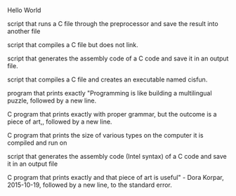 Hello World

script that runs a C file through the preprocessor and save the result into another file

script that compiles a C file but does not link.

script that generates the assembly code of a C code and save it in an output file.

script that compiles a C file and creates an executable named cisfun.

program that prints exactly "Programming is like building a multilingual puzzle, followed by a new line.

C program that prints exactly with proper grammar, but the outcome is a piece of art,, followed by a new line.

C program that prints the size of various types on the computer it is compiled and run on

script that generates the assembly code (Intel syntax) of a C code and save it in an output file

 C program that prints exactly and that piece of art is useful" - Dora Korpar, 2015-10-19, followed by a new line, to the standard error.


